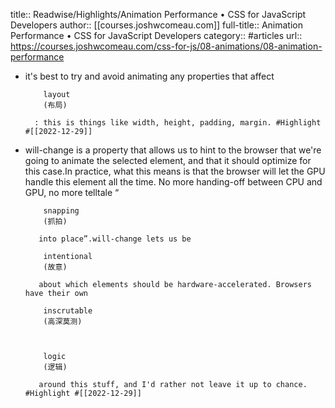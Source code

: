 title:: Readwise/Highlights/Animation Performance • CSS for JavaScript Developers
author:: [[courses.joshwcomeau.com]]
full-title:: Animation Performance • CSS for JavaScript Developers
category:: #articles
url:: https://courses.joshwcomeau.com/css-for-js/08-animations/08-animation-performance

- it's best to try and avoid animating any properties that affect 
        
          layout
          (布局)
        
        : this is things like width, height, padding, margin. #Highlight #[[2022-12-29]]
- will-change is a property that allows us to hint to the browser that we're going to animate the selected element, and that it should optimize for this case.In practice, what this means is that the browser will let the GPU handle this element all the time. No more handing-off between CPU and GPU, no more telltale “
        
          snapping
          (抓拍)
        
         into place”.will-change lets us be 
        
          intentional
          (故意)
        
         about which elements should be hardware-accelerated. Browsers have their own 
        
          inscrutable
          (高深莫测)
        
         
        
          logic
          (逻辑)
        
         around this stuff, and I'd rather not leave it up to chance. #Highlight #[[2022-12-29]]